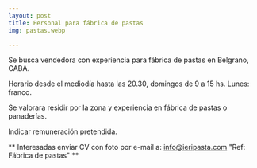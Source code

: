 ```yaml
---
layout: post
title: Personal para fábrica de pastas
img: pastas.webp

---
```


Se busca vendedora con experiencia para fábrica de pastas en Belgrano, CABA.

Horario desde el mediodía hasta las 20.30, domingos de 9 a 15 hs. Lunes: franco.


Se valorara residir por la zona y experiencia en fábrica de pastas o panaderías.

Indicar remuneración pretendida.

** Interesadas enviar CV con foto por e-mail a: info@ieripasta.com 
"Ref: Fábrica de pastas" **

